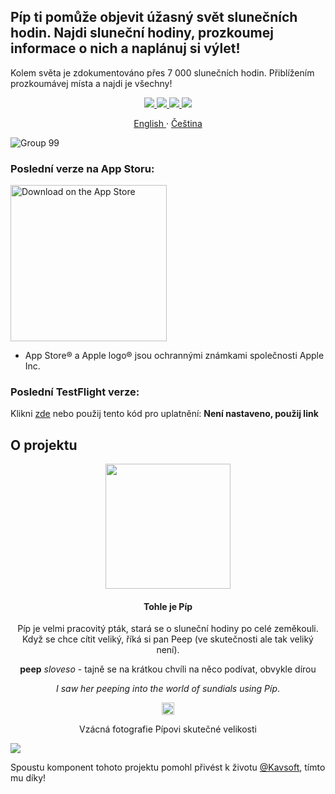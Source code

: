 ## Píp ti pomůže objevit úžasný svět slunečních hodin. Najdi sluneční hodiny, prozkoumej informace o nich a naplánuj si výlet! 

Kolem světa je zdokumentováno přes 7 000 slunečních hodin. Přiblížením prozkoumávej místa a najdi je všechny!

<div align="center">
  <a href="https://github.com/scraptechguy/Peep/actions">
    <img src="https://github.com/scraptechguy/Peep/actions/workflows/ios.yml/badge.svg">
  </a>
  <a href="https://github.com/scraptechguy/Peep/graphs/contributors">
    <img src="https://img.shields.io/github/contributors/scraptechguy/Peep">
  </a>
  <a href="https://github.com/scraptechguy/Peep/issues">
    <img src="https://img.shields.io/github/issues/scraptechguy/Peep">
  </a>
  <a href="https://github.com/scraptechguy/Peep/pulls">
    <img src="https://img.shields.io/github/issues-pr/scraptechguy/Peep">
  </a>
</div>

<p align="center">
  <a href="https://github.com/scraptechguy/Peep#readme">English </a>
  ·
  <a href="/docs/README_cz.md">Čeština</a>
</p>

![Group 99](https://user-images.githubusercontent.com/75474651/209583866-9bbfe36b-7add-4639-ba4d-846729f009c7.png)

### Poslední verze na App Storu: 

<a href="https://apps.apple.com/cz/app/p%C3%ADp/id6444575713" target="_blank"> <img width="250" alt="Download on the App Store" src="https://user-images.githubusercontent.com/75474651/196102512-b4307edf-2497-44f1-b847-05464128c9e1.svg"> </a>

  - App Store® a Apple logo® jsou ochrannými známkami společnosti Apple Inc.

### Poslední TestFlight verze:

Klikni <a href="https://testflight.apple.com/join/nrBtEpPi">zde</a> nebo použij tento kód pro uplatnění: <b>Není nastaveno, použij link</b>

## O projektu

<div align="center">
  <img src="https://user-images.githubusercontent.com/75474651/202924529-86a4beb5-4266-409b-85d5-9f7308d91a94.svg" width="200">
  
#### Tohle je Píp

Píp je velmi pracovitý pták, stará se o sluneční hodiny po celé zeměkouli. Když se chce cítit veliký, říká si pan Peep (ve skutečnosti ale tak veliký není).

**peep** *sloveso* - tajně se na krátkou chvíli na něco podívat, obvykle dírou

*I saw her peeping into the world of sundials using Píp*.

<img src="https://user-images.githubusercontent.com/75474651/202924529-86a4beb5-4266-409b-85d5-9f7308d91a94.svg" width="20">

Vzácná fotografie Pípovi skutečné velikosti

</div>

<img src="https://github.com/scraptechguy/Peep/blob/main/docs/FullPeepMockups.png">

Spoustu komponent tohoto projektu pomohl přivést k životu <a href="https://www.youtube.com/@Kavsoft">@Kavsoft</a>, tímto mu díky!
